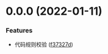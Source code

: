 # 0.0.0 (2022-01-11)


### Features

* 代码规则校验 ([f37327d](https://github.com/levinhax/vite-vue-admin/commit/f37327db88a2f915da467c15baedc9f4766b9a5c))



